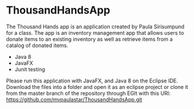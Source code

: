 # ThousandHandsApp
The Thousand Hands app is an application created by Paula Sirisumpund for a class.
The app is an inventory management app that allows users to donate items to an existing inventory as well as retrieve items from a catalog of donated items.

- Java 8
- JavaFX
- Junit testing

Please run this application with JavaFX, and Java 8 on the Eclipse IDE. Download the files into a folder and open it as an eclipse project or clone it from the master branch of the repository through EGIt with this URl: https://github.com/mvpaulastar/ThousandHandsApp.git

